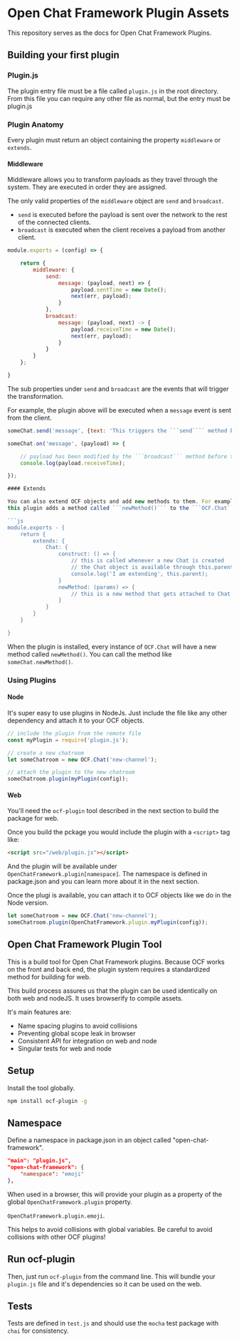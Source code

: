 # Open Chat Framework Plugin Assets

This repository serves as the docs for Open Chat Framework Plugins.

## Building your first plugin

### Plugin.js

The plugin entry file must be a file called ```plugin.js``` in the root directory. 
From this file you can require any other file as normal, but the entry must be
plugin.js

### Plugin Anatomy

Every plugin must return an object containing the property ```middleware``` 
or ```extends```.

#### Middleware

Middleware allows you to transform payloads as they travel through the system.
They are executed in order they are assigned.

The only valid properties of the ```middleware``` object are ```send``` and
```broadcast```. 

* ```send``` is executed before the payload is sent over the
network to the rest of the connected clients.
* ```broadcast``` is executed when the client receives a payload from another 
client.

```js
module.exports = (config) => {

    return {
        middleware: {
            send: 
                message: (payload, next) => {
                    payload.sentTime = new Date();
                    next(err, payload);
                }
            },
            broadcast: 
                message: (payload, next) -> {
                    payload.receiveTime = new Date();
                    next(err, payload);
                }
            }
        }
    };

}
```

The sub properties under ```send``` and ```broadcast``` are the events 
that will trigger the transformation. 

For  example, the plugin above will be executed when a ```message``` 
event is sent from the client.

```js
someChat.send('message', {text: 'This triggers the ```send```` method before it\'s published over the wire.'});
```

```js
someChat.on('message', (payload) => {

    // payload has been modified by the ```broadcast``` method before this was called
    console.log(payload.receiveTime);

});

#### Extends

You can also extend OCF objects and add new methods to them. For example,
this plugin adds a method called ```newMethod()``` to the ```OCF.Chat``` object.

```js
module.exports - {
    return {
        extends: {
            Chat: {
                construct: () => {
                    // this is called whenever a new Chat is created
                    // the Chat object is available through this.parent
                    console.log('I am extending', this.parent);
                }
                newMethod: (params) => {
                    // this is a new method that gets attached to Chat
                }
            }
        }
    }

}
```

When the plugin is installed, every instance of ```OCF.Chat``` will have a new
method called ```newMethod()```. You can call the method like ```someChat.newMethod()```.

### Using Plugins

#### Node

It's super easy to use plugins in NodeJs. Just include the file like any other
dependency and attach it to your OCF objects.

```js
// include the plugin from the remote file
const myPlugin = require('plugin.js');

// create a new chatroom
let someChatroom = new OCF.Chat('new-channel');

// attach the plugin to the new chatroom
someChatroom.plugin(myPlugin(config));
```

#### Web

You'll need the ```ocf-plugin``` tool described in the next section to 
build the package for web.

Once you build the pckage you would include the plugin with a ```<script>``` tag like:

```html
<script src="/web/plugin.js"></script>
```

And the plugin will be available under ```OpenChatFramework.plugin[namespace]```.
The namespace is defined in package.json and you can learn more about it in the
next section.

Once the plugi is available, you can attach it to OCF objects like we do in the
Node version.

```js
let someChatroom = new OCF.Chat('new-channel');
someChatroom.plugin(OpenChatFramework.plugin.myPlugin(config));
````

## Open Chat Framework Plugin Tool

This is a build tool for Open Chat Framework plugins. Because OCF works
on the front and back end, the plugin system requires a standardized method
for building for web.

This build process assures us that the plugin can be used identically on 
both web and nodeJS. It uses browserify to compile assets.

It's main features are:

- Name spacing plugins to avoid collisions
- Preventing global scope leak in browser
- Consistent API for integration on web and node
- Singular tests for web and node

## Setup

Install the tool globally.

```sh
npm install ocf-plugin -g
```

## Namespace

Define a namespace in package.json in an object called "open-chat-framework".

```json
"main": "plugin.js",
"open-chat-framework": {
    "namespace": "emoji"
},
```

When used in a browser, this will provide your plugin as a property of the
global ```OpenChatFramework.plugin``` property. 

```OpenChatFramework.plugin.emoji```.

This helps to avoid collisions with 
global variables. Be careful to avoid collisions with other OCF plugins!

## Run ocf-plugin

Then, just run ```ocf-plugin``` from the command line. This will bundle your
```plugin.js``` file and it's dependencies so it can be used on the web.

## Tests

Tests are defined in ```test.js``` and should use the ```mocha``` test package
with ```chai``` for consistency.
